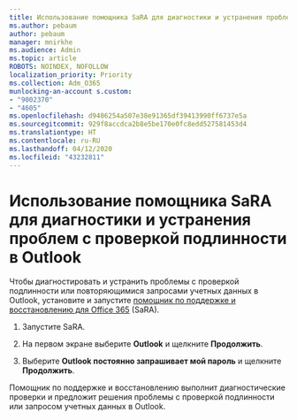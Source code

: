 ```yaml
---
title: Использование помощника SaRA для диагностики и устранения проблем с проверкой подлинности в Outlook
ms.author: pebaum
author: pebaum
manager: mnirkhe
ms.audience: Admin
ms.topic: article
ROBOTS: NOINDEX, NOFOLLOW
localization_priority: Priority
ms.collection: Adm_O365
munlocking-an-account s.custom:
- "9002370"
- "4605"
ms.openlocfilehash: d9486254a507e38e91365df39413990ff6737e5a
ms.sourcegitcommit: 929f8accdca2b8e5be170e0fc8edd527581453d4
ms.translationtype: HT
ms.contentlocale: ru-RU
ms.lasthandoff: 04/12/2020
ms.locfileid: "43232811"
---
```

# <a name="use-sara-to-diagnose-and-resolve-outlook-authentication-issues"></a>Использование помощника SaRA для диагностики и устранения проблем с проверкой подлинности в Outlook

Чтобы диагностировать и устранить проблемы с проверкой подлинности или повторяющимися запросами учетных данных в Outlook, установите и запустите [помощник по поддержке и восстановлению для Office 365](https://diagnostics.office.com/#/) (SaRA).

1. Запустите SaRA.

2. На первом экране выберите **Outlook** и щелкните **Продолжить**.

3. Выберите **Outlook постоянно запрашивает мой пароль** и щелкните **Продолжить**.

Помощник по поддержке и восстановлению выполнит диагностические проверки и предложит решения проблемы с проверкой подлинности или запросом учетных данных в Outlook.
